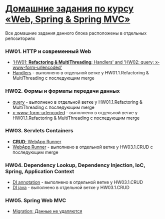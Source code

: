 # [Домашние задания по курсу «Web, Spring & Spring MVC»](https://github.com/netology-code/jspr-homeworks)
Все домашние задания данного блока расположены в отдельных репозиториях

### HW01. HTTP и современный Web
* ['HW01: **Refactoring & MultiThreading**; Handlers' and 'HW02: query; x-www-form-urlencoded'](https://github.com/frepingod/netology-http-server)
* [Handlers](https://github.com/frepingod/netology-http-server/tree/feature/handlers) - выполнено в отдельной ветке у HW01.1.Refactoring & MultiThreading с последующим merge

### HW02. Формы и форматы передачи данных
* [query](https://github.com/frepingod/netology-http-server/tree/feature/query) - выполнено в отдельной ветке у HW01.1.Refactoring & MultiThreading с последующим merge
* [x-www-form-urlencoded](https://github.com/frepingod/netology-http-server/tree/feature/form) - выполнено в отдельной ветке у HW01.1.Refactoring & MultiThreading с последующим merge

### HW03. Servlets Containers
* [**CRUD**; WebApp Runner](https://github.com/frepingod/netology-servlets)
* [WebApp Runner](https://github.com/frepingod/netology-servlets/tree/feature/webapp-runner) - выполнено в отдельной ветке у HW03.1.CRUD с последующим merge

### HW04. Dependency Lookup, Dependency Injection, IoC, Spring, Application Context
* [DI annotation](https://github.com/frepingod/netology-servlets/tree/feature/di-annotation) - выполнено в отдельной ветке у HW03.1.CRUD
* [DI java](https://github.com/frepingod/netology-servlets/tree/feature/di-java) - выполнено в отдельной ветке у HW03.1.CRUD

### HW05. Spring Web MVC
* [Migration; Данные не удаляются](https://github.com/frepingod/netology-rest-spring-mvc)